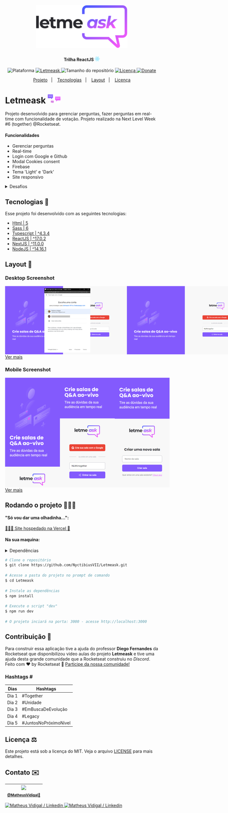<h1 align="center">
    <br>
    <img src="./.github/logo-full.svg" width="300" heigh="150" alt="Logo letmeask">
</h1>
<h4 align="center">
    Trilha ReactJS <img src="./.github/logo-icon-react.svg" height="15" alt="Logo icon react">
</h4>
<!-- <h4 align="center">Projeto web construído durante o Next Level Week #06-Together com a Rocketseat/DiegoFernandes.</h4> -->
<p align="center">
    <img alt="Plataforma" src="https://img.shields.io/static/v1?label=Plataforma&message=Mobile/PC&color=ff59f8&labelColor=835afd">
    <a aria-label="Completado" href="https://nextlevelweek.com/episodios/react/aula-5/edicao/6">
        <img alt="Letmeask" src="https://img.shields.io/badge/Letmeask-NLW 6.0-ff59f8?logo=data:image/png;base64,iVBORw0KGgoAAAANSUhEUgAAABAAAAAQCAMAAAAoLQ9TAAAALVBMVEVHcExxWsF0XMJzXMJxWcFsUsD///9jRrzY0u6Xh9Gsn9n39fyMecy0qd2bjNJWBT0WAAAABHRSTlMA2Do606wF2QAAAGlJREFUGJVdj1cWwCAIBLEsRU3uf9xobDH8+GZwUYi8i6ucJwrxKE+7D0G9Q4vlYqtmCSjndr4CgCgzlyFgfKfKCVO0LrPKjmiqMxGXkJwNnXskqWG+1oSM+BSwD8f29YLNjvx/OQrn+g99oQSoNmt3PgAAAABJRU5ErkJggg==&labelColor=835afd"></img>
    </a>
    <img alt="Tamanho do repositório" src="https://img.shields.io/github/repo-size/NyctibiusVII/Letmeask?color=ff59f8&labelColor=835afd">
    <a href="https://github.com/NyctibiusVII/Letmeask/blob/main/LICENSE">
        <img alt="Licença" src="https://img.shields.io/static/v1?label=License&message=MIT&color=ff59f8&labelColor=835afd">
    </a>
    <a href="https://picpay.me/Matheus_nyctibius_vii">
        <img alt="Donate" src="https://img.shields.io/static/v1?label=$&message=Donate&color=ff59f8&labelColor=835afd">
    </a>
</p>
<p align="center">
    <a href="#Letmeask-">Projeto</a>&nbsp;&nbsp;&nbsp;|&nbsp;&nbsp;&nbsp;
    <a href="#tecnologias-">Tecnologias</a>&nbsp;&nbsp;&nbsp;|&nbsp;&nbsp;&nbsp;
    <a href="#layout-">Layout</a>&nbsp;&nbsp;&nbsp;|&nbsp;&nbsp;&nbsp;
    <a href="#licença-%EF%B8%8F">Licença</a>
</p>
<!--
<p align="center">
    <a href="README.md">Inglês</a>
    ·
    <a href="README-pt.md">Português</a>
</p>
-->

# Letmeask <img src=".github/logo-letmeask.svg" width="42" alt="logo icon">
Projeto desenvolvido para gerenciar perguntas, fazer perguntas em real-time com funcionalidade de votação. Projeto realizado na Next Level Week #6 (together) @Rocketseat.

#### Funcionalidades
* Gerenciar perguntas
* Real-time
* Login com Google e Github
* Modal Cookies consent
* Firebase
* Tema 'Light' e 'Dark'
* Site responsivo

<details>
    <summary>Desafios</summary>

```
✔ - Documentar bem o projeto
✔ - Melhorar o estilo: Responsividade e Design
✔ - Bloquear funcionalidades se não estiver logado
✔ - Banco de dados
✖ - Next PWA

Funcionalidades:
    ✔ - Trocar o tema da aplicação: Light e Dark
    ✔ - Banco de dados externo (Firebase)
    ✔ - Firebase:
        ✔ - Login com Google
        ✔ - Login com Github
    ✔ - Toast:
        ✔ - Sucesso
        ✔ - Error
        ✔ - Info
    ✔ - Modal:
        ✔ - Close room
        ✔ - Delete question
    - Telas:
        ✔ - Home('/')
        ✖ - Settings('/settings')
        ✔ - CreateRoom('/room/new')
        ✔ - RoomsQA:
            ✖ - PublicRooms('/rooms')
            ✔ - User('/rooms/[id]')
            ✖ - AdminConfigs('/admin')
            ✔ - Admin('/admin/rooms/[id]')
        - 404
```
</details>

## Tecnologias 🚀
Esse projeto foi desenvolvido com as seguintes tecnologias:
- [Html | 5](https://pt.wikipedia.org/wiki/HTML)
- [Sass | 6](https://sass-lang.com/)
- [Typescript | ^4.3.4](https://www.typescriptlang.org/)
- [ReactJS | ^17.0.2](https://pt-br.reactjs.org/)
- [NextJS | ^11.0.0](https://nextjs.org/)
- [NodeJS | ^14.16.1](https://nodejs.org/en/)

## Layout 🚧
### Desktop Screenshot
<div style="display: flex; flex-direction: 'column'; align-items: 'center';">
<!-- Responsive, 1366 x 768, 50% (Laptop L - 1366px)-->
    <!--<img width="400px" src="./.github/desktop/home.png">-->
    <img width="400px" src="./.github/desktop/home-login.png">
    <img width="400px" src="./.github/desktop/home-enter-this-room.png">
    <img width="400px" src="./.github/desktop/createRoom.png">
    <!--<img width="400px" src="./.github/desktop/admin-roomQA-with-questions.png">-->
    <!--<img width="400px" src="./.github/desktop/admin-roomQA-with-questions-being-answered.png">-->
    <!--<img width="400px" src="./.github/desktop/admin-roomQA-with-questions-answered.png">-->
    <!--<img width="400px" src="./.github/desktop/admin-roomQA-without-questions.png">-->
    <!--<img width="400px" src="./.github/desktop/modal-close-room.png">-->
    <!--<img width="400px" src="./.github/desktop/modal-delete-question.png">-->
    <!--<img width="400px" src="./.github/desktop/settings.png">-->
</div>
<a href="./.github/README-IMGS.md">Ver mais</a>

### Mobile Screenshot
<div style="display: flex; flex-direction: 'row';">
<!-- Responsive, 320 x 720, 75% (Mobile L - 320px)-->
    <img width="180px" src="./.github/mobile/home.png">
    <!--<img width="180px" src="./.github/mobile/home-login.png">-->
    <img width="180px" src="./.github/mobile/home-enter-this-room.png">
    <img width="180px" src="./.github/mobile/createRoom.png">
    <!--<img width="180px" src="./.github/mobile/admin-roomQA-with-questions.png">-->
    <!--<img width="180px" src="./.github/mobile/admin-roomQA-with-questions-being-answered.png">-->
    <!--<img width="180px" src="./.github/mobile/admin-roomQA-with-questions-answered.png">-->
    <!--<img width="180px" src="./.github/mobile/admin-roomQA-without-questions.png">-->
    <!--<img width="180px" src="./.github/mobile/modal-close-room.png">-->
    <!--<img width="180px" src="./.github/mobile/modal-delete-question.png">-->
    <!--<img width="180px" src="./.github/mobile/settings.png">-->
</div>
<a href="./.github/README-IMGS.md">Ver mais</a>
<!-- IMGS
    ------------------------------------------
    home
    home-login
    home-enter-this-room
    ------------------------------------------
    createRoom
    ------------------------------------------
    admin-roomQA-with-questions
    admin-roomQA-with-questions-being-answered
    admin-roomQA-with-questions-answered
    admin-roomQA-without-questions
    user-roomQA-with-questions
    user-roomQA-without-questions
    ------------------------------------------
    modal-close-room
    modal-delete-question
    ------------------------------------------
    settings
    ------------------------------------------
-->

## Rodando o projeto 🚴🏻‍♂️
#### "Só vou dar uma olhadinha...":
  <a href="https://letmeask-nyctibiusvii.vercel.app/">🙋🏻‍♀️ Site hospedado na Vercel 💬</a>

#### Na sua maquina:
<details>
    <summary>Dependências</summary>

```json
  "dependencies": {
    "firebase": "^8.6.8",
    "next": "11.0.0",
    "next-themes": "0.0.14",
    "react": "17.0.2",
    "react-dom": "17.0.2",
    "sass": "^1.35.1"
  },
  "devDependencies": {
    "@types/react": "17.0.11",
    "eslint": "7.29.0",
    "eslint-config-next": "11.0.0",
    "next-sitemap": "^1.6.121",
    "typescript": "4.3.4"
  }
```
> Ex: `$ npm install _____` para instalar as dependências

> Utilize a tag `-D` para instalar as dependências de desenvolvimento.
> Utilize a tag `@types` para instalar o suporte a Typescript.
> Utilize a tag `@latest` para instalar a versão mais recente.
</details>

```bash
# Clone o repositório
$ git clone https://github.com/NyctibiusVII/Letmeask.git

# Acesse a pasta do projeto no prompt de comando
$ cd Letmeask

# Instale as dependências
$ npm install

# Execute o script "dev"
$ npm run dev

# O projeto inciará na porta: 3000 - acesse http://localhost:3000
```

## Contribuição 💭
Para construir essa aplicação tive a ajuda do professor **Diego Fernandes** da Rocketseat que disponibilizou video aulas do projeto **Letmeask** e tive uma ajuda desta grande comunidade que a Rocketseat construiu no *Discord*.
Feito com ♥ by Rocketseat :wave: [Participe da nossa comunidade!](https://discord.gg/YxU7fJT)

### Hashtags \#
| Dias  | Hashtags              |
|-------|-----------------------|
| Dia 1 | #Together             |
| Dia 2 | #Unidade              |
| Dia 3 | #EmBuscaDeEvolução    |
| Dia 4 | #Legacy               |
| Dia 5 | #JuntosNoPróximoNivel |

## Licença ⚖️
Este projeto está sob a licença do MIT. Veja o arquivo [LICENSE](https://github.com/NyctibiusVII/Letmeask/blob/main/LICENSE) para mais detalhes.

## Contato ✉️
| <img src="https://user-images.githubusercontent.com/52816125/90341686-05b68880-dfd8-11ea-969c-70c9ce9d0278.jpg" width=100><br><sub><a href="https://www.instagram.com/nyctibius_vii/?hl=pt-br">@MatheusVidigal🦊</a></sub> |
| :---: |

<p align="left">
    <a href="https://www.linkedin.com/in/matheus-vidigal-nyctibiusvii/">
        <img alt="Matheus Vidigal / Linkedin" src="https://img.shields.io/badge/-Matheus Vidigal-835afd?style=flat&logo=Linkedin&logoColor=fff" />
    </a>
    <a href="https://mail.google.com/mail/u/1/#inbox?compose=GTvVlcSGLCKpKJfwPsKKqzXBplKkGtCLvCQcFWdWxCxQFfkHzzjVkgzrMFPBgKBmWFHvrjrCsMqSH">
        <img alt="Matheus Vidigal / Linkedin" src="https://img.shields.io/badge/-Matheus Vidigal-ff59f8?style=flat&logo=Gmail&logoColor=fff" />
    </a>
</p>